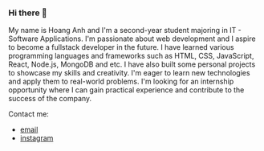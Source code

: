 ### Hi there 👋

My name is Hoang Anh and I'm a second-year student majoring in IT - Software Applications. I'm passionate about web development and I aspire to become a fullstack developer in the future. I have learned various programming languages and frameworks such as HTML, CSS, JavaScript, React, Node.js, MongoDB and etc. I have also built some personal projects to showcase my skills and creativity. I'm eager to learn new technologies and apply them to real-world problems. I'm looking for an internship opportunity where I can gain practical experience and contribute to the success of the company.

Contact me:
- [email](nth.anh020209@gmail.com)
- [instagram](https://www.instagram.com/hoangfanh.99/)

